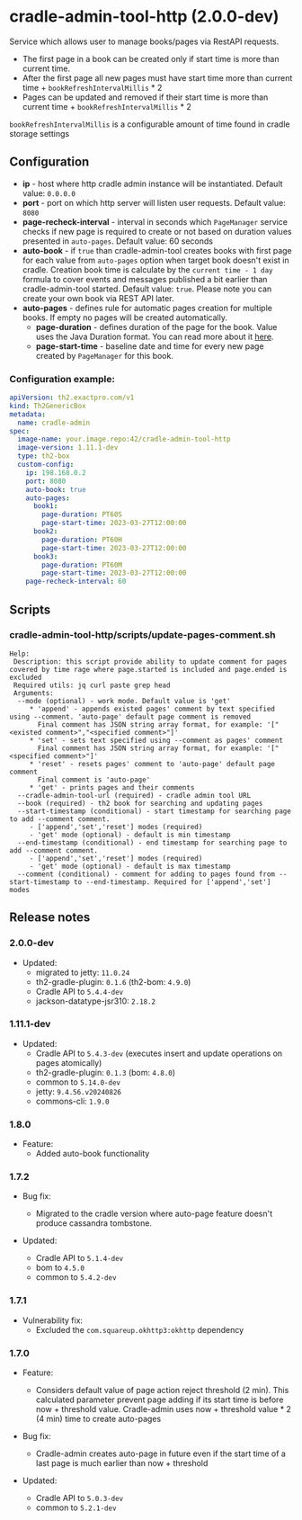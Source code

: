 # cradle-admin-tool-http (2.0.0-dev)
Service which allows user to manage books/pages via RestAPI requests.
- The first page in a book can be created only if start time is more than current time.
- After the first page all new pages must have start time more than current time + `bookRefreshIntervalMillis` * 2
- Pages can be updated and removed if their start time is more than current time + `bookRefreshIntervalMillis` * 2

`bookRefreshIntervalMillis` is a configurable amount of time found in cradle storage settings



## Configuration
- **ip** - host where http cradle admin instance will be instantiated. Default value: `0.0.0.0`
- **port** - port on which http server will listen user requests. Default value: `8080`
- **page-recheck-interval** - interval in seconds which `PageManager` service checks if new page is required to create or not based on duration values presented in `auto-pages`. Default value: 60 seconds
- **auto-book** - if `true` than cradle-admin-tool creates books with first page for each value from `auto-pages` option when target book doesn't exist in cradle. 
  Creation book time is calculate by the `current time - 1 day` formula to cover events and messages published a bit earlier than cradle-admin-tool started. Default value: `true`.
  Please note you can create your own book via REST API later.
- **auto-pages** - defines rule for automatic pages creation for multiple books. If empty no pages will be created automatically.
  - **page-duration** - defines duration of the page for the book. Value uses the Java Duration format. You can read more about it [here](https://docs.oracle.com/javase/8/docsT/api/java/time/Duration.html#parse-java.lang.CharSequence-).
  - **page-start-time** - baseline date and time for every new page created by `PageManager` for this book.

### Configuration example:
```yaml
apiVersion: th2.exactpro.com/v1
kind: Th2GenericBox
metadata:
  name: cradle-admin
spec:
  image-name: your.image.repo:42/cradle-admin-tool-http
  image-version: 1.11.1-dev
  type: th2-box
  custom-config:
    ip: 198.168.0.2
    port: 8080
    auto-book: true
    auto-pages:
      book1:
        page-duration: PT60S
        page-start-time: 2023-03-27T12:00:00
      book2: 
        page-duration: PT60H
        page-start-time: 2023-03-27T12:00:00
      book3: 
        page-duration: PT60M
        page-start-time: 2023-03-27T12:00:00
    page-recheck-interval: 60 
```

## Scripts

### cradle-admin-tool-http/scripts/update-pages-comment.sh

```
Help:
 Description: this script provide ability to update comment for pages covered by time rage where page.started is included and page.ended is excluded
 Required utils: jq curl paste grep head
 Arguments:
  --mode (optional) - work mode. Default value is 'get'
     * 'append' - appends existed pages' comment by text specified using --comment. 'auto-page' default page comment is removed
       Final comment has JSON string array format, for example: '["<existed comment>","<specified comment>"]'
     * 'set' - sets text specified using --comment as pages' comment
       Final comment has JSON string array format, for example: '["<specified comment>"]'
     * 'reset' - resets pages' comment to 'auto-page' default page comment
       Final comment is 'auto-page'
     * 'get' - prints pages and their comments
  --cradle-admin-tool-url (required) - cradle admin tool URL
  --book (required) - th2 book for searching and updating pages
  --start-timestamp (conditional) - start timestamp for searching page to add --comment comment.
     - ['append','set','reset'] modes (required)
     - 'get' mode (optional) - default is min timestamp
  --end-timestamp (conditional) - end timestamp for searching page to add --comment comment.
     - ['append','set','reset'] modes (required)
     - 'get' mode (optional) - default is max timestamp
  --comment (conditional) - comment for adding to pages found from --start-timestamp to --end-timestamp. Required for ['append','set'] modes
```

## Release notes

### 2.0.0-dev
* Updated:
  * migrated to jetty: `11.0.24`
  * th2-gradle-plugin: `0.1.6` (th2-bom: `4.9.0`)
  * Cradle API to `5.4.4-dev`
  * jackson-datatype-jsr310: `2.18.2`

### 1.11.1-dev

+ Updated:
  + Cradle API to `5.4.3-dev` (executes insert and update operations on pages atomically)
  + th2-gradle-plugin: `0.1.3` (bom: `4.8.0`)
  + common to `5.14.0-dev`
  + jetty: `9.4.56.v20240826`
  + commons-cli: `1.9.0`

### 1.8.0

+ Feature:
  + Added auto-book functionality

### 1.7.2

+ Bug fix:
  + Migrated to the cradle version where auto-page feature doesn't produce cassandra tombstone.
  
+ Updated:
  + Cradle API to `5.1.4-dev`
  + bom to `4.5.0`
  + common to `5.4.2-dev`

### 1.7.1

+ Vulnerability fix:
  + Excluded the `com.squareup.okhttp3:okhttp` dependency 

### 1.7.0

+ Feature:
  + Considers default value of page action reject threshold (2 min). This calculated parameter prevent page adding if its start time is before now + threshold value. 
    Cradle-admin uses now + threshold value * 2 (4 min) time to create auto-pages
    
+ Bug fix:
  + Cradle-admin creates auto-page in future even if the start time of a last page is much earlier than now + threshold

+ Updated:
  + Cradle API to `5.0.3-dev`
  + common to `5.2.1-dev`